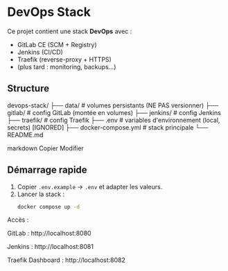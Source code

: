 # DevOps Stack

Ce projet contient une stack **DevOps** avec :
- GitLab CE (SCM + Registry)
- Jenkins (CI/CD)
- Traefik (reverse-proxy + HTTPS)
- (plus tard : monitoring, backups...)

## Structure

devops-stack/
├── data/ # volumes persistants (NE PAS versionner)
├── gitlab/ # config GitLab (montée en volumes)
├── jenkins/ # config Jenkins
├── traefik/ # config Traefik
├── .env # variables d'environnement (local, secrets) [IGNORED]
├── docker-compose.yml # stack principale
└── README.md

markdown
Copier
Modifier

## Démarrage rapide

1. Copier `.env.example` → `.env` et adapter les valeurs.
2. Lancer la stack :
   ```bash
   docker compose up -d
Accès :

GitLab : http://localhost:8080

Jenkins : http://localhost:8081

Traefik Dashboard : http://localhost:8082

